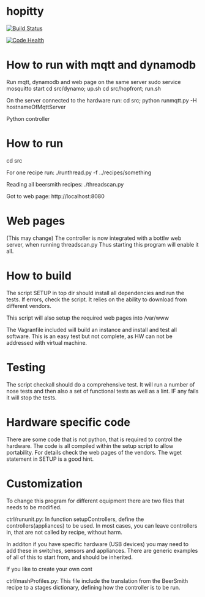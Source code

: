 hopitty
=======

[![Build Status](https://travis-ci.org/cloudymike/hopitty.svg?branch=master)](https://travis-ci.org/cloudymike/hopitty)


[![Code Health](https://landscape.io/github/cloudymike/hopitty/master/landscape.svg?style=flat)](https://landscape.io/github/cloudymike/hopitty/master)



How to run with mqtt and dynamodb
=================================
Run mqtt, dynamodb and web page on the same server
sudo service mosquitto start
cd src/dynamo; up.sh
cd src/hopfront; run.sh

On the server connected to the hardware run:
cd src; python runmqtt.py -H hostnameOfMqttServer



Python controller

How to run
==========
cd src

For one recipe run:
./runthread.py -f ../recipes/something

Reading all beersmith recipes:
./threadscan.py

Got to web page:
http://localhost:8080


Web pages
=========
(This may change)
The controller is now integrated with a bottlw web server, when running threadscan.py
Thus starting this program will enable it all.

How to build
============
The script SETUP in top dir should install all dependencies and run the tests.
If errors, check the script. It relies on the ability to download from different
vendors.

This script will also setup the required web pages into /var/www

The Vagranfile included will build an instance and install and test all software.
This is an easy test but not complete, as HW can not be addressed with virtual machine.


Testing
=======
The script checkall should do a comprehensive test. It will run a number of
nose tests and then also a set of functional tests as well as a lint. IF any fails
it will stop the tests.

Hardware specific code
=======================
There are some code that is not python, that is required to control the hardware.
The code is all compiled within the setup script to allow portability. For details
check the web pages of the vendors. The wget statement in SETUP is a good hint.

Customization
=============
To change this program for different equipment there are two files that needs to be modified.

ctrl/rununit.py:
In function setupControllers, define the controllers(appliances) to be used. In most cases,
you can leave controllers in, that are not called by recipe, without harm.

In additon if you have specific hardware (USB devices) you may need to add
these in switches, sensors and appliances. There are generic examples of all
of this to start from, and should be inherited.

If you like to create your own cont

ctrl/mashProfiles.py:
This file include the translation from the BeerSmith recipe to
a stages dictionary, defining how the controller is to be run.
  
